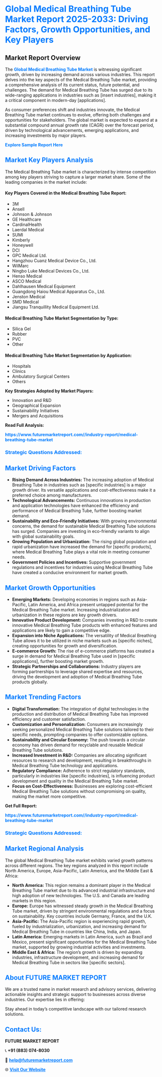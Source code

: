 <h1 style="color: #007BFF;">Global Medical Breathing Tube Market Report 2025-2033: Driving Factors, Growth Opportunities, and Key Players</h1>

<section id="overview">
<h2>Market Report Overview</h2>
<p>The <a href="https://www.futuremarketreport.com//industry-report/medical-breathing-tube-market" style="color: #007BFF; text-decoration: none;"><strong>Global Medical Breathing Tube Market</strong></a> is witnessing significant growth, driven by increasing demand across various industries. This report delves into the key aspects of the Medical Breathing Tube market, providing a comprehensive analysis of its current status, future potential, and challenges. The demand for Medical Breathing Tube has surged due to its wide-ranging applications in industries such as [insert industries], making it a critical component in modern-day [applications].</p>
<p>As consumer preferences shift and industries innovate, the Medical Breathing Tube market continues to evolve, offering both challenges and opportunities for stakeholders. The global market is expected to expand at a substantial compound annual growth rate (CAGR) over the forecast period, driven by technological advancements, emerging applications, and increasing investments by major players.</p>
</section>

<section id="overview">
<p><a href="https://www.futuremarketreport.com//request-sample/reportId=78922" style="color: #007BFF; text-decoration: none;"><strong>Explore Sample Report Here</strong></a></p>
</section>

<section id="key-players">
<h2 style="color: #007BFF;">Market Key Players Analysis</h2>
<p>The Medical Breathing Tube market is characterized by intense competition among key players striving to capture a larger market share. Some of the leading companies in the market include:</p>
<h4>Key Players Covered in the Medical Breathing Tube Report:</h4>
<ul><li>3M</li><li>Ansell</li><li>Johnson &amp; Johnson</li><li>GE Healthcare</li><li>CardinalHealth</li><li>Laerdal Medical</li><li>SUMI</li><li>Kimberly</li><li>Honeywell</li><li>DCI</li><li>GPC Medical Ltd.</li><li>Hangzhou Cuanz Medical Device Co., Ltd.</li><li>WilMarc</li><li>Ningbo Luke Medical Devices Co., Ltd.</li><li>Henso Medical</li><li>ASCO Medical</li><li>Dahlhausen Medical Equipment</li><li>Guangdong Haiou Medical Apparatus Co., Ltd.</li><li>Jenston Medical</li><li>SMD Medical</li><li>Jiangsu Tranquillity Medical Equipment Ltd.</li></ul>
<h4>Medical Breathing Tube Market Segmentation by Type:</h4>
<ul><li>Silica Gel</li><li>Rubber</li><li>PVC</li><li>Other</li></ul>

<h4>Medical Breathing Tube Market Segmentation by Application:</h4>
<ul><li>Hospitals</li><li>Clinics</li><li>Ambulatory Surgical Centers</li><li>Others</li></ul>
<p><strong>Key Strategies Adopted by Market Players:</strong></p>
<ul>
<li>Innovation and R&D</li>
<li>Geographical Expansion</li>
<li>Sustainability Initiatives</li>
<li>Mergers and Acquisitions</li>
</ul>
</section>

<section>
<p><strong>Read Full Analysis: </strong></p><a href="https://www.futuremarketreport.com//industry-report/medical-breathing-tube-market" style="color: #007BFF; text-decoration: none;"><strong>https://www.futuremarketreport.com//industry-report/medical-breathing-tube-market</strong></a>
<h3 style="color: #007BFF;">Strategic Questions Addressed:</h3>
</section>

<section id="driving-factors">
<h2 style="color: #007BFF;">Market Driving Factors</h2>
<ul>
<li><strong>Rising Demand Across Industries:</strong> The increasing adoption of Medical Breathing Tube in industries such as [specific industries] is a major growth driver. Its versatile applications and cost-effectiveness make it a preferred choice among manufacturers.</li>
<li><strong>Technological Advancements:</strong> Continuous innovations in production and application technologies have enhanced the efficiency and performance of Medical Breathing Tube, further boosting market demand.</li>
<li><strong>Sustainability and Eco-Friendly Initiatives:</strong> With growing environmental concerns, the demand for sustainable Medical Breathing Tube solutions has surged. Companies are investing in eco-friendly variants to align with global sustainability goals.</li>
<li><strong>Growing Population and Urbanization:</strong> The rising global population and rapid urbanization have increased the demand for [specific products], where Medical Breathing Tube plays a vital role in meeting consumer needs.</li>
<li><strong>Government Policies and Incentives:</strong> Supportive government regulations and incentives for industries using Medical Breathing Tube have created a conducive environment for market growth.</li>
</ul>
</section>

<section id="growth-opportunities">
<h2 style="color: #007BFF;">Market Growth Opportunities</h2>
<ul>
<li><strong>Emerging Markets:</strong> Developing economies in regions such as Asia-Pacific, Latin America, and Africa present untapped potential for the Medical Breathing Tube market. Increasing industrialization and urbanization in these regions are key growth drivers.</li>
<li><strong>Innovative Product Development:</strong> Companies investing in R&D to create innovative Medical Breathing Tube products with enhanced features and applications are likely to gain a competitive edge.</li>
<li><strong>Expansion into Niche Applications:</strong> The versatility of Medical Breathing Tube allows it to be utilized in niche markets such as [specific niches], creating opportunities for growth and diversification.</li>
<li><strong>E-commerce Growth:</strong> The rise of e-commerce platforms has created a surge in demand for Medical Breathing Tube used in [specific applications], further boosting market growth.</li>
<li><strong>Strategic Partnerships and Collaborations:</strong> Industry players are forming partnerships to leverage shared expertise and resources, driving the development and adoption of Medical Breathing Tube products globally.</li>
</ul>
</section>

<section id="trending-factors">
<h2 style="color: #007BFF;">Market Trending Factors</h2>
<ul>
<li><strong>Digital Transformation:</strong> The integration of digital technologies in the production and distribution of Medical Breathing Tube has improved efficiency and customer satisfaction.</li>
<li><strong>Customization and Personalization:</strong> Consumers are increasingly seeking personalized Medical Breathing Tube solutions tailored to their specific needs, prompting companies to offer customizable options.</li>
<li><strong>Sustainability and Circular Economy:</strong> The push towards a circular economy has driven demand for recyclable and reusable Medical Breathing Tube solutions.</li>
<li><strong>Increased Investment in R&D:</strong> Companies are allocating significant resources to research and development, resulting in breakthroughs in Medical Breathing Tube technology and applications.</li>
<li><strong>Regulatory Compliance:</strong> Adherence to strict regulatory standards, particularly in industries like [specific industries], is influencing product development and quality in the Medical Breathing Tube market.</li>
<li><strong>Focus on Cost-Effectiveness:</strong> Businesses are exploring cost-efficient Medical Breathing Tube solutions without compromising on quality, making the market more competitive.</li>
</ul>
</section>

<section>
<p><strong>Get Full Report: </strong></p><a href="https://www.futuremarketreport.com//industry-report/medical-breathing-tube-market" style="color: #007BFF; text-decoration: none;"><strong>https://www.futuremarketreport.com//industry-report/medical-breathing-tube-market</strong></a>
<h3 style="color: #007BFF;">Strategic Questions Addressed:</h3>
</section>


<section id="regional-analysis">
<h2 style="color: #007BFF;">Market Regional Analysis</h2>
<p>The global Medical Breathing Tube market exhibits varied growth patterns across different regions. The key regions analyzed in this report include North America, Europe, Asia-Pacific, Latin America, and the Middle East & Africa:</p>
<ul>
<li><strong>North America:</strong> This region remains a dominant player in the Medical Breathing Tube market due to its advanced industrial infrastructure and high adoption of new technologies. The U.S. and Canada are leading markets in this region.</li>
<li><strong>Europe:</strong> Europe has witnessed steady growth in the Medical Breathing Tube market, driven by stringent environmental regulations and a focus on sustainability. Key countries include Germany, France, and the U.K.</li>
<li><strong>Asia-Pacific:</strong> The Asia-Pacific region is experiencing rapid growth, fueled by industrialization, urbanization, and increasing demand for Medical Breathing Tube in countries like China, India, and Japan.</li>
<li><strong>Latin America:</strong> Emerging markets in Latin America, such as Brazil and Mexico, present significant opportunities for the Medical Breathing Tube market, supported by growing industrial activities and investments.</li>
<li><strong>Middle East & Africa:</strong> The region’s growth is driven by expanding industries, infrastructure development, and increasing demand for Medical Breathing Tube in sectors like [specific sectors].</li>
</ul>
</section>

<footer>
<h2 style="color: #007BFF;">About FUTURE MARKET REPORT</h2>
<p>We are a trusted name in market research and advisory services, delivering actionable insights and strategic support to businesses across diverse industries. Our expertise lies in offering:</p>

<p>Stay ahead in today’s competitive landscape with our tailored research solutions.</p>

<h2 style="color: #007BFF;">Contact Us:</h2>
<p><strong>FUTURE MARKET REPORT</strong></p>
<p>📞 <strong>+91 (883) 074-8030</strong></p>
<p>📧 <strong><a href="mailto:help@futuremarketreport.com" style="color: #007BFF;">help@futuremarketreport.com</a></strong></p>
<p>🌐 <strong><a href="https://www.futuremarketreport.com/" style="color: #007BFF;">Visit Our Website</a></strong></p>
</footer>